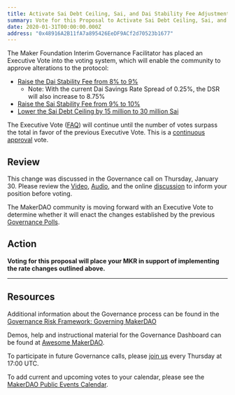 ```yaml
---
title: Activate Sai Debt Ceiling, Sai, and Dai Stability Fee Adjustments
summary: Vote for this Proposal to Activate Sai Debt Ceiling, Sai, and Dai Stability Fee Adjustments
date: 2020-01-31T00:00:00.000Z
address: "0x48916A2B11fA7a895426EeDF9ACf2d70523b1677"
---
```

The Maker Foundation Interim Governance Facilitator has placed an Executive Vote into the voting system, which will enable the community to approve alterations to the protocol:

- [Raise the Dai Stability Fee from 8% to 9%](https://vote.makerdao.com/polling-proposal/qmwmenqrlzv7wclleq5u5qy1stfafx3ihmo9rtr2jqyteb)
  - Note: With the current Dai Savings Rate Spread of 0.25%, the DSR will also increase to 8.75%
- [Raise the Sai Stability Fee from 9% to 10%](https://vote.makerdao.com/polling-proposal/qmnetpqqvu8wn2s86r6qt7f46s2spxaprkd9qeg6jhyzq1)
- [Lower the Sai Debt Ceiling by 15 million to 30 million Sai](https://vote.makerdao.com/polling-proposal/qmqdc58bqcfeekfn53kdcerf1xdqnkerxem86qtdrbqobh)

The Executive Vote ([FAQ](https://community-development.makerdao.com/makerdao-scd-faqs/scd-faqs#governance)) will continue until the number of votes surpass the total in favor of the previous Executive Vote. This is a [continuous approval](https://community-development.makerdao.com/makerdao-scd-faqs/scd-faqs/governance#what-is-continuous-approval-voting) vote.

## Review

This change was discussed in the Governance call on Thursday, January 30. Please review the [Video](https://www.youtube.com/playlist?list=PLLzkWCj8ywWNq5-90-Id6VPSsrk4OWVan), [Audio](https://soundcloud.com/makerdao/sets/governance-and-risk), and the online [discussion](https://forum.makerdao.com/c/governance) to inform your position before voting.

The MakerDAO community is moving forward with an Executive Vote to determine whether it will enact the changes established by the previous [Governance Polls](https://vote.makerdao.com/polling).

## Action

**Voting for this proposal will place your MKR in support of implementing the rate changes outlined above.**

---

## Resources

Additional information about the Governance process can be found in the [Governance Risk Framework: Governing MakerDAO](https://community-development.makerdao.com/governance/governance-risk-framework)

Demos, help and instructional material for the Governance Dashboard can be found at [Awesome MakerDAO](https://awesome.makerdao.com/#voting).

To participate in future Governance calls, please [join us](https://community-development.makerdao.com/governance/governance-and-risk-meetings) every Thursday at 17:00 UTC.

To add current and upcoming votes to your calendar, please see the [MakerDAO Public Events Calendar](https://calendar.google.com/calendar/embed?src=makerdao.com_3efhm2ghipksegl009ktniomdk%40group.calendar.google.com&amp;ctz=America%2FLos_Angeles).